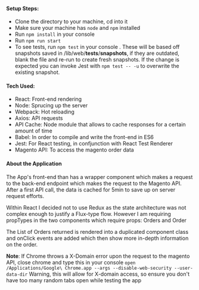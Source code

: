 #### Setup Steps:
* Clone the directory to your machine, cd into it
* Make sure your machine has `node` and `npm` installed
* Run `npm install` in your console
* Run `npm run start`
* To see tests, run `npm test` in your console . These will be based off snapshots saved in /lib/web/__tests__/__snapshots__, if they are outdated, blank the file and re-run to create fresh snapshots. If the change is expected you can invoke Jest with `npm test -- -u` to overwrite the existing snapshot.

#### Tech Used:
* React: Front-end rendering
* Node: Sprucing up the server
* Webpack: Hot reloading
* Axios: API requests
* API Cache: Node module that allows to cache responses for a certain amount of time
* Babel: In order to compile and write the front-end in ES6
* Jest: For React testing, in confjunction with React Test Renderer
* Magento API: To access the magento order data

#### About the Application
The App's front-end than has a wrapper component which makes a request to the back-end endpoint which makes the request to the Magento API. After a first API call, the data is cached for 5min to save up on server request efforts.

Within React I decided not to use Redux as the state architecture was not complex enough to justify a Flux-type flow. However I am requiring propTypes in the two components which require props: Orders and Order

The List of Orders returned is rendered into a duplicated component class and onClick events are added which then show more in-depth information on the order.

**Note**: If Chrome throws a X-Domain error upon the request to the magento API, close chrome and type this in your console `open /Applications/Google\ Chrome.app --args --disable-web-security --user-data-dir`
Warning, this will allow for X-domain access, so ensure you don't have too many random tabs open while testing the app
